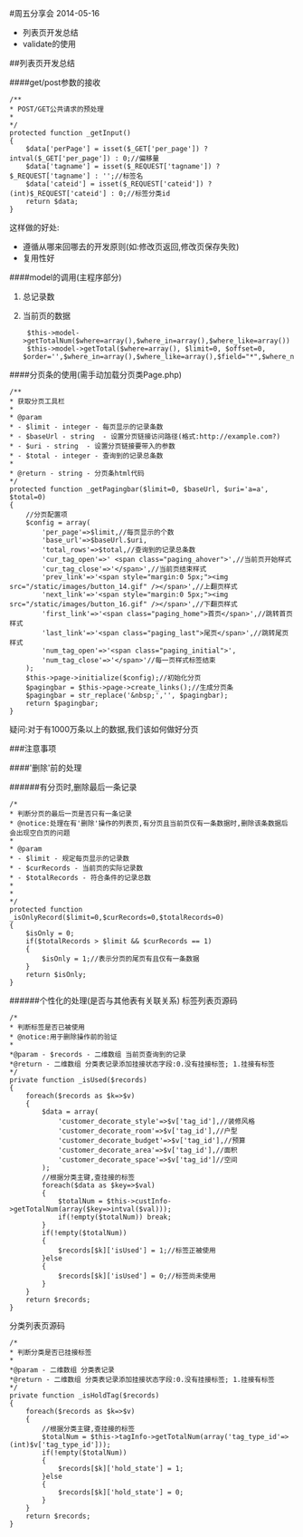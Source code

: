 #周五分享会  2014-05-16
* 列表页开发总结
* validate的使用

##列表页开发总结

####get/post参数的接收

    /**
    * POST/GET公共请求的预处理
    *
    */
    protected function _getInput()
    {
        $data['perPage'] = isset($_GET['per_page']) ? intval($_GET['per_page']) : 0;//偏移量
        $data['tagname'] = isset($_REQUEST['tagname']) ? $_REQUEST['tagname'] : '';//标签名
        $data['cateid'] = isset($_REQUEST['cateid']) ? (int)$_REQUEST['cateid'] : 0;//标签分类id
        return $data;
    }

这样做的好处:
* 遵循从哪来回哪去的开发原则(如:修改页返回,修改页保存失败)
* 复用性好

####model的调用(主程序部分)

1. 总记录数
2. 当前页的数据  

        $this->model->getTotalNum($where=array(),$where_in=array(),$where_like=array())
        $this->model->getTotal($where=array(), $limit=0, $offset=0, $order='',$where_in=array(),$where_like=array(),$field="*",$where_not_in=array())

####分页条的使用(需手动加载分页类Page.php)

    /**
    * 获取分页工具栏
    *
    * @param
    * - $limit - integer - 每页显示的记录条数
    * - $baseUrl - string  - 设置分页链接访问路径(格式:http://example.com?)
    * - $uri - string  - 设置分页链接要带入的参数
    * - $total - integer - 查询到的记录总条数
    *
    * @return - string - 分页条html代码
    */
    protected function _getPagingbar($limit=0, $baseUrl, $uri='a=a', $total=0)
    {
        //分页配置项
        $config = array(
            'per_page'=>$limit,//每页显示的个数
            'base_url'=>$baseUrl.$uri,
            'total_rows'=>$total,//查询到的记录总条数
            'cur_tag_open'=>' <span class="paging_ahover">',//当前页开始样式
            'cur_tag_close'=>'</span>',//当前页结束样式
            'prev_link'=>'<span style="margin:0 5px;"><img src="/static/images/button_14.gif" /></span>',//上翻页样式
            'next_link'=>'<span style="margin:0 5px;"><img src="/static/images/button_16.gif" /></span>',//下翻页样式
            'first_link'=>'<span class="paging_home">首页</span>',//跳转首页样式
            'last_link'=>'<span class="paging_last">尾页</span>',//跳转尾页样式
            'num_tag_open'=>'<span class="paging_initial">',
            'num_tag_close'=>'</span>'//每一页样式标签结束
        );
        $this->page->initialize($config);//初始化分页
        $pagingbar = $this->page->create_links();//生成分页条
        $pagingbar = str_replace('&nbsp;','', $pagingbar);
        return $pagingbar;
    }

疑问:对于有1000万条以上的数据,我们该如何做好分页

###注意事项

####'删除'前的处理

######有分页时,删除最后一条记录

    /*
    * 判断分页的最后一页是否只有一条记录
    * @notice:处理在有'删除'操作的列表页,有分页且当前页仅有一条数据时,删除该条数据后会出现空白页的问题
    *
    * @param
    * - $limit - 规定每页显示的记录数
    * - $curRecords - 当前页的实际记录数
    * - $totalRecords - 符合条件的记录总数
    *
    *
    */
    protected function _isOnlyRecord($limit=0,$curRecords=0,$totalRecords=0)
    {
        $isOnly = 0;
        if($totalRecords > $limit && $curRecords == 1)
        {
            $isOnly = 1;//表示分页的尾页有且仅有一条数据
        }
        return $isOnly;
    }

######个性化的处理(是否与其他表有关联关系)
标签列表页源码

    /*
    * 判断标签是否已被使用
    * @notice:用于删除操作前的验证
    *
    *@param - $records - 二维数组 当前页查询到的记录
    *@return - 二维数组 分类表记录添加挂接状态字段:0.没有挂接标签; 1.挂接有标签
    */
    private function _isUsed($records)
    {
        foreach($records as $k=>$v)
        {
            $data = array(
                'customer_decorate_style'=>$v['tag_id'],//装修风格
                'customer_decorate_room'=>$v['tag_id'],//户型
                'customer_decorate_budget'=>$v['tag_id'],//预算
                'customer_decorate_area'=>$v['tag_id'],//面积
                'customer_decorate_space'=>$v['tag_id']//空间
            );
            //根据分类主键,查挂接的标签
            foreach($data as $key=>$val)
            {
                $totalNum = $this->custInfo->getTotalNum(array($key=>intval($val)));
                if(!empty($totalNum)) break;
            }
            if(!empty($totalNum))
            {
                $records[$k]['isUsed'] = 1;//标签正被使用
            }else
            {
                $records[$k]['isUsed'] = 0;//标签尚未使用
            }
        }
        return $records;
    }

分类列表页源码

    /*
    * 判断分类是否已挂接标签
    *
    *@param - 二维数组 分类表记录
    *@return - 二维数组 分类表记录添加挂接状态字段:0.没有挂接标签; 1.挂接有标签
    */
    private function _isHoldTag($records)
    {
        foreach($records as $k=>$v)
        {
            //根据分类主键,查挂接的标签
            $totalNum = $this->tagInfo->getTotalNum(array('tag_type_id'=>(int)$v['tag_type_id']));
            if(!empty($totalNum))
            {
                $records[$k]['hold_state'] = 1;
            }else
            {
                $records[$k]['hold_state'] = 0;
            }
        }
        return $records;
    }
